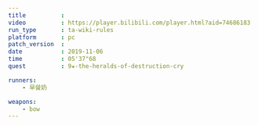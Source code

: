 ```yaml
---
title          :
video          : https://player.bilibili.com/player.html?aid=74686183
run_type       : ta-wiki-rules
platform       : pc
patch_version  : 
date           : 2019-11-06
time           : 05'37"68
quest          : 9★-the-heralds-of-destruction-cry

runners:
    - 早餐奶

weapons:
    - bow
---
```

